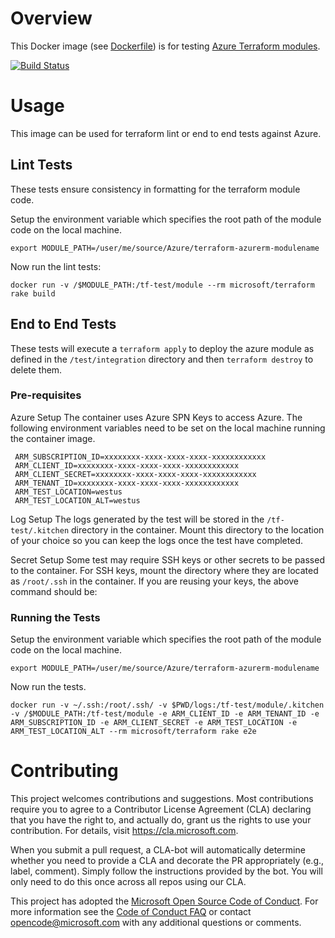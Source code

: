 # Overview

This Docker image (see [Dockerfile](https://github.com/Azure/terraform/blob/master/Dockerfile)) is for testing [Azure Terraform modules](https://registry.terraform.io/browse?provider=azurerm).

[![Build Status](https://travis-ci.org/Azure/terraform.svg?branch=master)](https://travis-ci.org/Azure/terraform)

# Usage 

This image can be used for terraform lint or end to end tests against Azure.

## Lint Tests

These tests ensure consistency in formatting for the terraform module code.

Setup the environment variable which specifies the root path of the module code on the local machine.

```shell
export MODULE_PATH=/user/me/source/Azure/terraform-azurerm-modulename
```

Now run the lint tests:

```shell
docker run -v /$MODULE_PATH:/tf-test/module --rm microsoft/terraform rake build
```

## End to End Tests

These tests will execute a `terraform apply` to deploy the azure module as defined in the `/test/integration` directory and then `terraform destroy` to delete them.

### Pre-requisites

Azure Setup
The container uses Azure SPN Keys to access Azure. The following environment variables need to be set on the local machine running the container image.

```
 ARM_SUBSCRIPTION_ID=xxxxxxxx-xxxx-xxxx-xxxx-xxxxxxxxxxxx
 ARM_CLIENT_ID=xxxxxxxx-xxxx-xxxx-xxxx-xxxxxxxxxxxx
 ARM_CLIENT_SECRET=xxxxxxxx-xxxx-xxxx-xxxx-xxxxxxxxxxxx
 ARM_TENANT_ID=xxxxxxxx-xxxx-xxxx-xxxx-xxxxxxxxxxxx
 ARM_TEST_LOCATION=westus
 ARM_TEST_LOCATION_ALT=westus
```

Log Setup
The logs generated by the test will be stored in the `/tf-test/.kitchen` directory in the container. Mount this directory to the location of your choice so you can keep the logs once the test have completed.

Secret Setup
Some test may require SSH keys or other secrets to be passed to the container. For SSH keys, mount the directory where they are located as `/root/.ssh` in the container. If you are reusing your keys, the above command should be:

### Running the Tests

Setup the environment variable which specifies the root path of the module code on the local machine.

```shell
export MODULE_PATH=/user/me/source/Azure/terraform-azurerm-modulename
```

Now run the tests.
```shell
docker run -v ~/.ssh:/root/.ssh/ -v $PWD/logs:/tf-test/module/.kitchen -v /$MODULE_PATH:/tf-test/module -e ARM_CLIENT_ID -e ARM_TENANT_ID -e ARM_SUBSCRIPTION_ID -e ARM_CLIENT_SECRET -e ARM_TEST_LOCATION -e ARM_TEST_LOCATION_ALT --rm microsoft/terraform rake e2e
```

# Contributing

This project welcomes contributions and suggestions.  Most contributions require you to agree to a
Contributor License Agreement (CLA) declaring that you have the right to, and actually do, grant us
the rights to use your contribution. For details, visit https://cla.microsoft.com.

When you submit a pull request, a CLA-bot will automatically determine whether you need to provide
a CLA and decorate the PR appropriately (e.g., label, comment). Simply follow the instructions
provided by the bot. You will only need to do this once across all repos using our CLA.

This project has adopted the [Microsoft Open Source Code of Conduct](https://opensource.microsoft.com/codeofconduct/).
For more information see the [Code of Conduct FAQ](https://opensource.microsoft.com/codeofconduct/faq/) or
contact [opencode@microsoft.com](mailto:opencode@microsoft.com) with any additional questions or comments.
